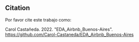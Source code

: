 ## Citation

Por favor cite este trabajo como:

Carol Castañeda. 2022. "EDA_Airbnb_Buenos-Aires". https://github.com/Carol-Castaneda/EDA_Airbnb_Buenos-Aires
